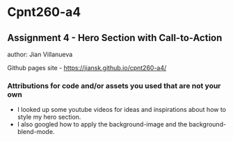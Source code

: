 # Cpnt260-a4
## Assignment 4 - Hero Section with Call-to-Action
author: Jian Villanueva
 
Github pages site - https://jiansk.github.io/cpnt260-a4/

### Attributions for code and/or assets you used that are not your own
- I looked up some youtube videos for ideas and inspirations about how to style my hero section.
- I also googled how to apply the background-image and the background-blend-mode.

